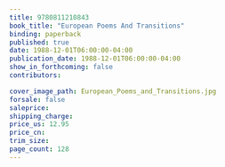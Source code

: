 ```yaml
---
title: 9780811210843
book_title: "European Poems And Transitions"
binding: paperback
published: true
date: 1988-12-01T06:00:00-04:00
publication_date: 1988-12-01T06:00:00-04:00
show_in_forthcoming: false
contributors:

cover_image_path: European_Poems_and_Transitions.jpg
forsale: false
saleprice:
shipping_charge:
price_us: 12.95
price_cn:
trim_size:
page_count: 128
---
```


